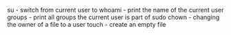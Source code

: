 su <username> - switch from current user to <user>
whoami - print the name of the current user
groups - print all groups the current user is part of
sudo chown <username> <filepath> - changing the owner of a file to a user
touch <filepath> - create an empty file
